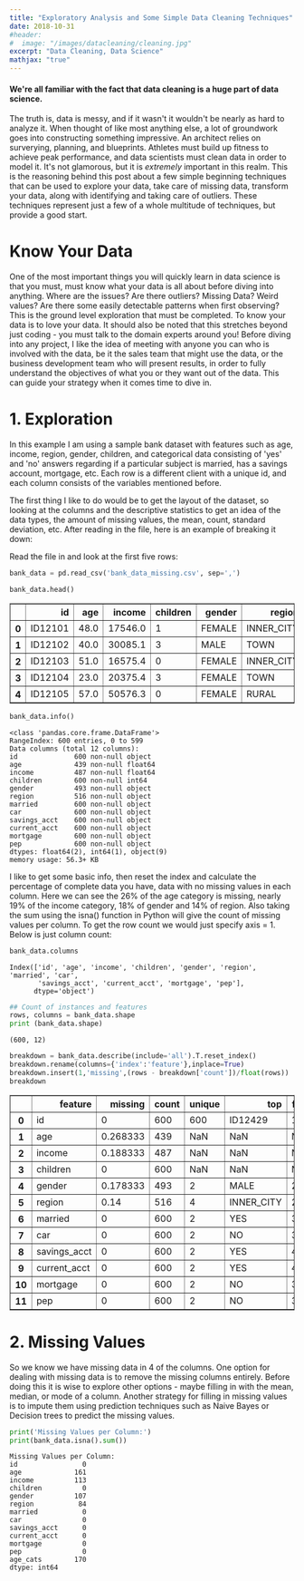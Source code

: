 ```yaml
---
title: "Exploratory Analysis and Some Simple Data Cleaning Techniques"
date: 2018-10-31
#header:
#  image: "/images/datacleaning/cleaning.jpg"
excerpt: "Data Cleaning, Data Science"
mathjax: "true"
---
```


#### We're all familiar with the fact that data cleaning is a huge part of data science. 
The truth is, data is messy, and if it wasn't it wouldn't be nearly as hard 
to analyze it. When thought of like most anything else, a lot of groundwork goes 
into constructing something impressive. An architect relies on surverying, planning, 
and blueprints. Athletes must build up fitness to achieve peak performance, and data 
scientists must clean data in order to model it. It's not glamorous, but it is *extremely* 
important in this realm. This is the reasoning behind this post about a few simple
beginning techniques that can be used to explore your data, take care of missing data, 
transform your data, along with identifying and taking care of outliers. These techniques 
represent just a few of a whole multitude of techniques, but provide a good start. 

# Know Your Data

One of the most important things you will quickly learn in data science is that you must,
must know what your data is all about before diving into anything. Where are the issues?
Are there outliers? Missing Data? Weird values? Are there some easily detectable patterns 
when first observing? This is the ground level exploration that must be completed. To know
your data is to love your data. It should also be noted that 
this stretches beyond just coding - you must talk to the domain experts around you! Before diving 
into any project, I like the idea of meeting with anyone you can who is involved with the data,
be it the sales team that might use the data, or the business development team who will present results, 
in order to fully understand the objectives of what you or they want out of the data. This 
can guide your strategy when it comes time to dive in. 

# 1. Exploration
In this example I am using a sample bank dataset with features such as age, income, region, gender, 
children, and categorical data consisting of 'yes' and 'no' answers regarding if a particular 
subject is married, has a savings account, mortgage, etc. Each row is a different client with 
a unique id, and each column consists of the variables mentioned before. 

The first thing I like to do would be to get the layout of the dataset, so looking at the columns and the
descriptive statistics to get an idea of the data types, the amount of missing values, the mean, count, 
standard deviation, etc. After reading in the file, here is an example of breaking it down:

Read the file in and look at the first five rows:
```python
bank_data = pd.read_csv('bank_data_missing.csv', sep=',')
```


```python
bank_data.head()
```




<div>
<style scoped>
    .dataframe tbody tr th:only-of-type {
        vertical-align: middle;
    }

    .dataframe tbody tr th {
        vertical-align: top;
    }

    .dataframe thead th {
        text-align: right;
    }
</style>
<table border="1" class="dataframe">
  <thead>
    <tr style="text-align: right;">
      <th></th>
      <th>id</th>
      <th>age</th>
      <th>income</th>
      <th>children</th>
      <th>gender</th>
      <th>region</th>
      <th>married</th>
      <th>car</th>
      <th>savings_acct</th>
      <th>current_acct</th>
      <th>mortgage</th>
      <th>pep</th>
    </tr>
  </thead>
  <tbody>
    <tr>
      <th>0</th>
      <td>ID12101</td>
      <td>48.0</td>
      <td>17546.0</td>
      <td>1</td>
      <td>FEMALE</td>
      <td>INNER_CITY</td>
      <td>NO</td>
      <td>NO</td>
      <td>NO</td>
      <td>NO</td>
      <td>NO</td>
      <td>YES</td>
    </tr>
    <tr>
      <th>1</th>
      <td>ID12102</td>
      <td>40.0</td>
      <td>30085.1</td>
      <td>3</td>
      <td>MALE</td>
      <td>TOWN</td>
      <td>YES</td>
      <td>YES</td>
      <td>NO</td>
      <td>YES</td>
      <td>YES</td>
      <td>NO</td>
    </tr>
    <tr>
      <th>2</th>
      <td>ID12103</td>
      <td>51.0</td>
      <td>16575.4</td>
      <td>0</td>
      <td>FEMALE</td>
      <td>INNER_CITY</td>
      <td>YES</td>
      <td>YES</td>
      <td>YES</td>
      <td>YES</td>
      <td>NO</td>
      <td>NO</td>
    </tr>
    <tr>
      <th>3</th>
      <td>ID12104</td>
      <td>23.0</td>
      <td>20375.4</td>
      <td>3</td>
      <td>FEMALE</td>
      <td>TOWN</td>
      <td>YES</td>
      <td>NO</td>
      <td>NO</td>
      <td>YES</td>
      <td>NO</td>
      <td>NO</td>
    </tr>
    <tr>
      <th>4</th>
      <td>ID12105</td>
      <td>57.0</td>
      <td>50576.3</td>
      <td>0</td>
      <td>FEMALE</td>
      <td>RURAL</td>
      <td>YES</td>
      <td>NO</td>
      <td>YES</td>
      <td>NO</td>
      <td>NO</td>
      <td>NO</td>
    </tr>
  </tbody>
</table>
</div>




```python
bank_data.info()
```

    <class 'pandas.core.frame.DataFrame'>
    RangeIndex: 600 entries, 0 to 599
    Data columns (total 12 columns):
    id              600 non-null object
    age             439 non-null float64
    income          487 non-null float64
    children        600 non-null int64
    gender          493 non-null object
    region          516 non-null object
    married         600 non-null object
    car             600 non-null object
    savings_acct    600 non-null object
    current_acct    600 non-null object
    mortgage        600 non-null object
    pep             600 non-null object
    dtypes: float64(2), int64(1), object(9)
    memory usage: 56.3+ KB

I like to get some basic info, then reset the index and calculate the percentage of complete data you have,
data with no missing values in each column. Here we can see the 26% of the age category is missing, nearly 19% 
of the income category, 18% of gender and 14% of region. Also taking the sum using the isna() function in Python will give the count of missing
values per column. To get the row count we would just specify axis = 1. Below is just column count:
```python
bank_data.columns
```




    Index(['id', 'age', 'income', 'children', 'gender', 'region', 'married', 'car',
           'savings_acct', 'current_acct', 'mortgage', 'pep'],
          dtype='object')




```python
## Count of instances and features
rows, columns = bank_data.shape
print (bank_data.shape)
```

    (600, 12)
    


```python
breakdown = bank_data.describe(include='all').T.reset_index()
breakdown.rename(columns={'index':'feature'},inplace=True)
breakdown.insert(1,'missing',(rows - breakdown['count'])/float(rows))
breakdown
```




<div>
<style scoped>
    .dataframe tbody tr th:only-of-type {
        vertical-align: middle;
    }

    .dataframe tbody tr th {
        vertical-align: top;
    }

    .dataframe thead th {
        text-align: right;
    }
</style>
<table border="1" class="dataframe">
  <thead>
    <tr style="text-align: right;">
      <th></th>
      <th>feature</th>
      <th>missing</th>
      <th>count</th>
      <th>unique</th>
      <th>top</th>
      <th>freq</th>
      <th>mean</th>
      <th>std</th>
      <th>min</th>
      <th>25%</th>
      <th>50%</th>
      <th>75%</th>
      <th>max</th>
    </tr>
  </thead>
  <tbody>
    <tr>
      <th>0</th>
      <td>id</td>
      <td>0</td>
      <td>600</td>
      <td>600</td>
      <td>ID12429</td>
      <td>1</td>
      <td>NaN</td>
      <td>NaN</td>
      <td>NaN</td>
      <td>NaN</td>
      <td>NaN</td>
      <td>NaN</td>
      <td>NaN</td>
    </tr>
    <tr>
      <th>1</th>
      <td>age</td>
      <td>0.268333</td>
      <td>439</td>
      <td>NaN</td>
      <td>NaN</td>
      <td>NaN</td>
      <td>42.3212</td>
      <td>14.3532</td>
      <td>18</td>
      <td>30</td>
      <td>42</td>
      <td>54</td>
      <td>67</td>
    </tr>
    <tr>
      <th>2</th>
      <td>income</td>
      <td>0.188333</td>
      <td>487</td>
      <td>NaN</td>
      <td>NaN</td>
      <td>NaN</td>
      <td>27190.1</td>
      <td>12882</td>
      <td>5014.21</td>
      <td>16780.3</td>
      <td>24763.3</td>
      <td>35078.2</td>
      <td>63130.1</td>
    </tr>
    <tr>
      <th>3</th>
      <td>children</td>
      <td>0</td>
      <td>600</td>
      <td>NaN</td>
      <td>NaN</td>
      <td>NaN</td>
      <td>1.01167</td>
      <td>1.05675</td>
      <td>0</td>
      <td>0</td>
      <td>1</td>
      <td>2</td>
      <td>3</td>
    </tr>
    <tr>
      <th>4</th>
      <td>gender</td>
      <td>0.178333</td>
      <td>493</td>
      <td>2</td>
      <td>MALE</td>
      <td>247</td>
      <td>NaN</td>
      <td>NaN</td>
      <td>NaN</td>
      <td>NaN</td>
      <td>NaN</td>
      <td>NaN</td>
      <td>NaN</td>
    </tr>
    <tr>
      <th>5</th>
      <td>region</td>
      <td>0.14</td>
      <td>516</td>
      <td>4</td>
      <td>INNER_CITY</td>
      <td>234</td>
      <td>NaN</td>
      <td>NaN</td>
      <td>NaN</td>
      <td>NaN</td>
      <td>NaN</td>
      <td>NaN</td>
      <td>NaN</td>
    </tr>
    <tr>
      <th>6</th>
      <td>married</td>
      <td>0</td>
      <td>600</td>
      <td>2</td>
      <td>YES</td>
      <td>396</td>
      <td>NaN</td>
      <td>NaN</td>
      <td>NaN</td>
      <td>NaN</td>
      <td>NaN</td>
      <td>NaN</td>
      <td>NaN</td>
    </tr>
    <tr>
      <th>7</th>
      <td>car</td>
      <td>0</td>
      <td>600</td>
      <td>2</td>
      <td>NO</td>
      <td>304</td>
      <td>NaN</td>
      <td>NaN</td>
      <td>NaN</td>
      <td>NaN</td>
      <td>NaN</td>
      <td>NaN</td>
      <td>NaN</td>
    </tr>
    <tr>
      <th>8</th>
      <td>savings_acct</td>
      <td>0</td>
      <td>600</td>
      <td>2</td>
      <td>YES</td>
      <td>414</td>
      <td>NaN</td>
      <td>NaN</td>
      <td>NaN</td>
      <td>NaN</td>
      <td>NaN</td>
      <td>NaN</td>
      <td>NaN</td>
    </tr>
    <tr>
      <th>9</th>
      <td>current_acct</td>
      <td>0</td>
      <td>600</td>
      <td>2</td>
      <td>YES</td>
      <td>455</td>
      <td>NaN</td>
      <td>NaN</td>
      <td>NaN</td>
      <td>NaN</td>
      <td>NaN</td>
      <td>NaN</td>
      <td>NaN</td>
    </tr>
    <tr>
      <th>10</th>
      <td>mortgage</td>
      <td>0</td>
      <td>600</td>
      <td>2</td>
      <td>NO</td>
      <td>391</td>
      <td>NaN</td>
      <td>NaN</td>
      <td>NaN</td>
      <td>NaN</td>
      <td>NaN</td>
      <td>NaN</td>
      <td>NaN</td>
    </tr>
    <tr>
      <th>11</th>
      <td>pep</td>
      <td>0</td>
      <td>600</td>
      <td>2</td>
      <td>NO</td>
      <td>326</td>
      <td>NaN</td>
      <td>NaN</td>
      <td>NaN</td>
      <td>NaN</td>
      <td>NaN</td>
      <td>NaN</td>
      <td>NaN</td>
    </tr>
  </tbody>
</table>
</div>

# 2. Missing Values

So we know we have missing data in 4 of the columns. One option for dealing with missing data is to remove the missing columns entirely.
Before doing this it is wise to explore other options - maybe filling in with the mean, median, or mode of a column. Another strategy 
for filling in missing values is to impute them using prediction techniques such as Naive Bayes or Decision trees to predict the 
missing values. 

```python
print('Missing Values per Column:')
print(bank_data.isna().sum())
```

    Missing Values per Column:
    id                0
    age             161
    income          113
    children          0
    gender          107
    region           84
    married           0
    car               0
    savings_acct      0
    current_acct      0
    mortgage          0
    pep               0
    age_cats        170
    dtype: int64
    


 


